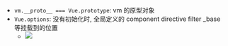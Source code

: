 - `vm.__proto__ === Vue.prototype`: vm 的原型对象
- `Vue.options`: 没有初始化时, 全局定义的 component directive filter \_base 等挂载到的位置
  - ![](https://ran-1303246897.cos.ap-guangzhou.myqcloud.com/www/markdown/20200304101229.png)

